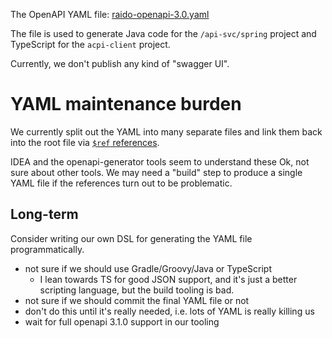The OpenAPI YAML file: [raido-openapi-3.0.yaml](./src/raido-openapi-3.0.yaml)

The file is used to generate Java code for the `/api-svc/spring` project and
TypeScript for the `acpi-client` project.

Currently, we don't publish any kind of "swagger UI".



# YAML maintenance burden 

We currently split out the YAML into many separate files and link them back 
into the root file via 
[`$ref` references](https://oai.github.io/Documentation/specification-components.html#the-reference-object).
 
IDEA and the openapi-generator tools seem to understand these Ok, not sure 
about other tools.
We may need a "build" step to produce a single YAML file if the references turn
out to be problematic.


## Long-term 

Consider writing our own DSL for generating the YAML file programmatically.
* not sure if we should use Gradle/Groovy/Java or TypeScript
  * I lean towards TS for good JSON support, and it's just a better scripting 
  language, but the build tooling is bad.
* not sure if we should commit the final YAML file or not
* don't do this until it's really needed, i.e. lots of YAML is really killing us
* wait for full openapi 3.1.0 support in our tooling